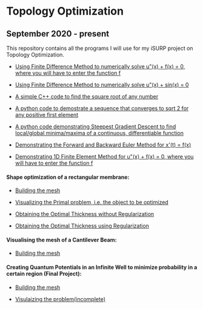 # Topology Optimization
## September 2020 - present
 This repository contains all the programs I will use for my iSURP project on Topology Optimization.

- [Using Finite Difference Method to numerically solve u"(x) + f(x) = 0, where you will have to enter the function f](https://github.com/jai2510/Topology-Optimization-for-Metamaterials-iSURP/blob/master/Finite%20Difference%20Method%20for%20u''(x)%20%2B%20f(x)%20%3D%200.ipynb)

- [Using Finite Difference Method to numerically solve  u"(x) + sin(x) = 0](https://github.com/jai2510/Topology-Optimization-for-Metamaterials-iSURP/blob/master/Finite%20Difference%20Method%20on%20u''(x)%20%2B%20sin(x)%20%3D%200.ipynb)
 
- [A simple C++ code to find the square root of any number](https://github.com/jai2510/Topology-Optimization-for-Metamaterials-iSURP/blob/master/sqrt.cpp)

- [A python code to demostrate a sequence that converges to sqrt 2 for any positive first element](https://github.com/jai2510/Topology-Optimization-for-Metamaterials-iSURP/blob/master/convergence%20to%20sqrt(2).ipynb)

- [A python code demonstrating Steepest Gradient Descent to find local/global minima/maxima of a continuous, differentiable function](https://github.com/jai2510/Topology-Optimization-for-Metamaterials-iSURP/blob/master/Steepest%20Gradient%20Descent.ipynb)

- [Demonstrating the Forward and Backward Euler Method for x'(t) = f(x)](https://github.com/jai2510/Topology-Optimization-for-Metamaterials-iSURP/blob/master/Forward%20and%20Backward%20Euler%20Approach.ipynb)

- [Demonstrating 1D Finite Element Method for u"(x) + f(x) = 0, where you will have to enter the function f](https://github.com/jaiisrani/Topology-Optimization-for-Metamaterials-iSURP/blob/master/Finite%20Element%20Method%20for%20u''(x)%20%2B%20f(x)%20%3D%200.ipynb)

#### Shape optimization of a rectangular membrane:
- [Building the mesh](https://github.com/jaiisrani/Topology-Optimization-iSURP/tree/master/Building%20a%20mesh)

- [Visualizing the Primal problem, i.e. the object to be optimized](https://github.com/jaiisrani/Topology-Optimization-iSURP/tree/master/Primal%20problem)

- [Obtaining the Optimal Thickness without Regularization](https://github.com/jaiisrani/Topology-Optimization-iSURP/tree/master/Unregularized%20optimal%20thickness)

- [Obtaining the Optimal Thickness using Regularization](https://github.com/jaiisrani/Topology-Optimization-iSURP/tree/master/Regularized%20optimal%20thickness)

#### Visualising the mesh of a Cantilever Beam:
- [Building the mesh](https://github.com/jaiisrani/Topology-Optimization-iSURP/tree/master/mesh_building)

#### Creating Quantum Potentials in an Infinite Well to minimize probability in a certain region (Final Project):
- [Building the mesh](https://github.com/jaiisrani/Topology-Optimization-iSURP/tree/master/mesh)

- [Visulaizing the problem(incomplete)](https://github.com/jaiisrani/Topology-Optimization-iSURP/tree/master/visualizing%20the%20problem)
